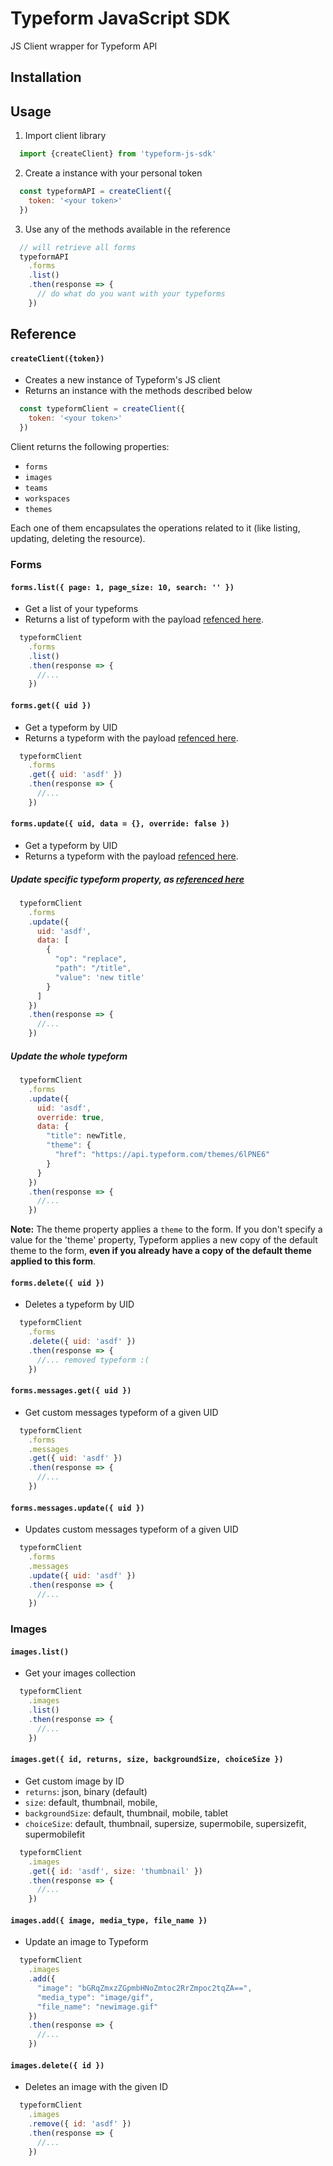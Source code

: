 # Typeform JavaScript SDK

JS Client wrapper for Typeform API

## Installation

## Usage

1. Import client library
``` javascript
  import {createClient} from 'typeform-js-sdk'
```

2. Create a instance with your personal token
``` javascript
  const typeformAPI = createClient({
    token: '<your token>'
  })
```

3. Use any of the methods available in the reference
``` javascript
  // will retrieve all forms
  typeformAPI
    .forms
    .list()
    .then(response => {
      // do what do you want with your typeforms
    })
```

## Reference

#### `createClient({token})`
- Creates a new instance of Typeform's JS client
- Returns an instance with the methods described below
``` javascript
  const typeformClient = createClient({
    token: '<your token>'
  })
```

Client returns the following properties:
- `forms`
- `images`
- `teams`
- `workspaces`
- `themes`

Each one of them encapsulates the operations related to it (like listing, updating, deleting the resource).

### Forms 

#### `forms.list({ page: 1, page_size: 10, search: '' })`
- Get a list of your typeforms
- Returns a list of typeform with the payload [refenced here](https://developer.typeform.com/create/reference/retrieve-forms/).
``` javascript
  typeformClient
    .forms
    .list()
    .then(response => {
      //... 
    })

```

#### `forms.get({ uid })`
- Get a typeform by UID
- Returns a typeform with the payload [refenced here](https://developer.typeform.com/create/reference/retrieve-form/).
``` javascript
  typeformClient
    .forms
    .get({ uid: 'asdf' })
    .then(response => {
      //... 
    })

```

#### `forms.update({ uid, data = {}, override: false })`
- Get a typeform by UID
- Returns a typeform with the payload [refenced here](https://developer.typeform.com/create/reference/retrieve-form/).

##### Update specific typeform property, as [referenced here](https://developer.typeform.com/create/reference/update-form-patch/)

``` javascript
  typeformClient
    .forms
    .update({
      uid: 'asdf',
      data: [
        {
          "op": "replace",
          "path": "/title",
          "value": 'new title'
        }
      ]
    })
    .then(response => {
      //... 
    })
```

##### Update the whole typeform

``` javascript
  typeformClient
    .forms
    .update({
      uid: 'asdf',
      override: true,
      data: {
        "title": newTitle,
        "theme": {
          "href": "https://api.typeform.com/themes/6lPNE6"
        }
      }
    })
    .then(response => {
      //... 
    })
```

**Note:**
The theme property applies a `theme` to the form. If you don't specify a value for the 'theme' property, Typeform applies a new copy of the default theme to the form, **even if you already have a copy of the default theme applied to this form**. 

#### `forms.delete({ uid })`
- Deletes a typeform by UID
``` javascript
  typeformClient
    .forms
    .delete({ uid: 'asdf' })
    .then(response => {
      //... removed typeform :( 
    })

```

#### `forms.messages.get({ uid })`
- Get custom messages typeform of a given UID
``` javascript
  typeformClient
    .forms
    .messages
    .get({ uid: 'asdf' })
    .then(response => {
      //...
    })

```

#### `forms.messages.update({ uid })`
- Updates custom messages typeform of a given UID
``` javascript
  typeformClient
    .forms
    .messages
    .update({ uid: 'asdf' })
    .then(response => {
      //...
    })

```

### Images

#### `images.list()`
- Get your images collection
``` javascript
  typeformClient
    .images
    .list()
    .then(response => {
      //...
    })

```

#### `images.get({ id, returns, size, backgroundSize, choiceSize })`
- Get custom image by ID
- `returns`: json, binary (default)
- `size`: default, thumbnail, mobile,
- `backgroundSize`: default, thumbnail, mobile, tablet
- `choiceSize`: default, thumbnail, supersize, supermobile, supersizefit, supermobilefit
``` javascript
  typeformClient
    .images
    .get({ id: 'asdf', size: 'thumbnail' })
    .then(response => {
      //...
    })

```

#### `images.add({ image, media_type, file_name })`
- Update an image to Typeform
``` javascript
  typeformClient
    .images
    .add({
      "image": "bGRqZmxzZGpmbHNoZmtoc2RrZmpoc2tqZA==",
      "media_type": "image/gif",
      "file_name": "newimage.gif"
    })
    .then(response => {
      //...
    })

```

#### `images.delete({ id })`
- Deletes an image with the given ID
``` javascript
  typeformClient
    .images
    .remove({ id: 'asdf' })
    .then(response => {
      //...
    })

```
